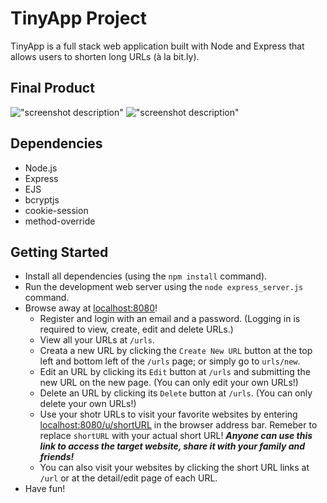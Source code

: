 # TinyApp Project

TinyApp is a full stack web application built with Node and Express that allows users to shorten long URLs (à la bit.ly).

## Final Product

!["screenshot description"](#)
!["screenshot description"](#)

## Dependencies

- Node.js
- Express
- EJS
- bcryptjs
- cookie-session
- method-override

## Getting Started

- Install all dependencies (using the `npm install` command).
- Run the development web server using the `node express_server.js` command.
- Browse away at [localhost:8080](localhost:8080)!
  - Register and login with an email and a password. (Logging in is required to view, create, edit and delete URLs.)
  - View all your URLs at `/urls`.
  - Creata a new URL by clicking the `Create New URL` button at the top left and bottom left of the `/urls` page; or simply go to `urls/new`.
  - Edit an URL by clicking its `Edit` button at `/urls` and submitting the new URL on the new page. (You can only edit your own URLs!)
  - Delete an URL by clicking its `Delete` button at `/urls`. (You can only delete your own URLs!)
  - Use your shotr URLs to visit your favorite websites by entering [localhost:8080/u/shortURL](localhost:8080/u/shortURL) in the browser address bar. Remeber to replace `shortURL` with your actual short URL! <em><strong>Anyone can use this link to access the target website, share it with your family and friends!</strong></em>
  - You can also visit your websites by clicking the short URL links at `/url` or at the detail/edit page of each URL.
- Have fun!